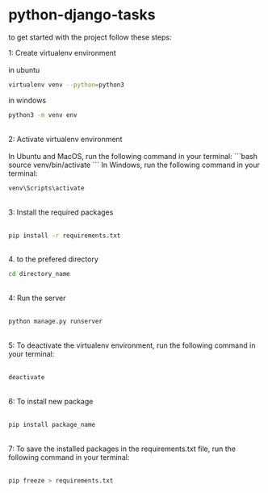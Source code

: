 # python-django-tasks

to get started with the project follow these steps:

1: Create virtualenv environment <br><br>
in ubuntu

```bash
virtualenv venv --python=python3
```

in windows

```bash
python3 -m venv env
```

<br>
2: Activate virtualenv environment <br><br>
In Ubuntu and MacOS, run the following command in your terminal:
```bash
source venv/bin/activate
```
In Windows, run the following command in your terminal:

```bash
venv\Scripts\activate
```

<br>
3: Install the required packages <br><br>

```bash
pip install -r requirements.txt
```

<br>
4. to the prefered directory

```bash
cd directory_name
```

<br>
4: Run the server <br><br>

```bash
python manage.py runserver
```

<br>
5: To deactivate the virtualenv environment, run the following command in your terminal: <br><br>

```bash
deactivate
```

<br>
6: To install new package <br><br>

```bash
pip install package_name
```

<br>
7: To save the installed packages in the requirements.txt file, run the following command in your terminal: <br><br>

```bash
pip freeze > requirements.txt
```
